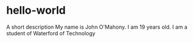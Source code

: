 # hello-world
A short description
My name is John O'Mahony. I am 19 years old. I am a student of Waterford of Technology
